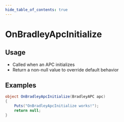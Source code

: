 ```yaml
---
hide_table_of_contents: true
---
```


# OnBradleyApcInitialize

## Usage

* Called when an APC initializes
* Return a non-null value to override default behavior

## Examples

```csharp title=""
object OnBradleyApcInitialize(BradleyAPC apc)
{
    Puts("OnBradleyApcInitialize works!");
    return null;
}
```
